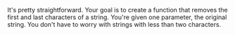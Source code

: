 It's pretty straightforward. Your goal is to create a function that removes the first and last characters of a string.
You're given one parameter, the original string. You don't have to worry with strings with less than two characters.

